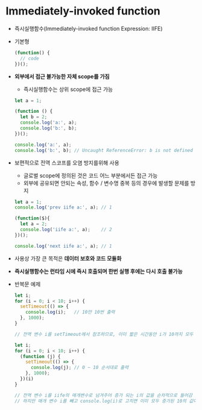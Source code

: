 # Immediately-invoked function 

- 즉시실행함수(Immediately-invoked function Expression: IIFE)

- 기본형

  ```javascript
  (function() {
    // code
  })();
  ```

- **외부에서 접근 불가능한 자체 scope를 가짐**

  - 즉시실행함수는 상위 scope에 접근 가능

  ```javascript
  let a = 1;
  
  (function () {
    let b = 2;
    console.log('a:', a);
    console.log('b:', b);
  })();
  
  console.log('a:', a);
  console.log('b:', b); // Uncaught ReferenceError: b is not defined
  ```

- 보편적으로 전역 스코프를 오염 방지를위해 사용

  - 글로벌 scope에 정의된 것은 코드 어느 부분에서든 접근 가능
  - 외부에 공유되면 안되는 속성, 함수 / 변수명 중복 등의 경우에 발생할 문제를 방지

  ```javascript
  let a = 1;
  console.log('prev iife a:', a); // 1
  
  (function($){
    let a = 2;
    console.log('iife a:', a);	  // 2
  })();
  
  console.log('next iife a:', a); // 1
  ```

- 사용상 가장 큰 목적은 **데이터 보호와 코드 모듈화**

- **즉시실행함수는 런타임 시에 즉시 호출되며 한번 실행 후에는 다시 호출 불가능**

- 반복문 예제

  ```javascript
  let i;
  for (i = 0; i < 10; i++) {
    setTimeout(() => {
      console.log(i);	// 10만 10번 출력
    }, 1000);
  }
  
  // 전역 변수 i를 setTimeout에서 참조하므로, 이미 짧은 시간동안 i가 10까지 모두 증가한 상태
  ```

  ```javascript
  let i;
  for (i = 0; i < 10; i++) {
    (function (j) {
      setTimeout(() => {
        console.log(j);	// 0 ~ 10 순서대로 출력
      }, 1000);
    })(i)
  }
  
  // 전역 변수 i를 iife의 매개변수로 넘겨주어 증가 되는 i의 값을 순차적으로 들어감
  // 하지만 매개 변수 i를 빼고 console.log(i)로 고치면 이미 모두 증가된 10의 값이 10번 출력됨
  ```